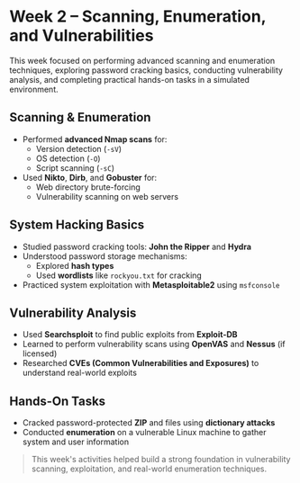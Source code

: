 # Week 2 – Scanning, Enumeration, and Vulnerabilities

This week focused on performing advanced scanning and enumeration techniques, exploring password cracking basics, conducting vulnerability analysis, and completing practical hands-on tasks in a simulated environment.

## Scanning & Enumeration

- Performed **advanced Nmap scans** for:
  - Version detection (`-sV`)
  - OS detection (`-O`)
  - Script scanning (`-sC`)
- Used **Nikto**, **Dirb**, and **Gobuster** for:
  - Web directory brute-forcing
  - Vulnerability scanning on web servers

##  System Hacking Basics

- Studied password cracking tools: **John the Ripper** and **Hydra**
- Understood password storage mechanisms:
  - Explored **hash types**
  - Used **wordlists** like `rockyou.txt` for cracking
- Practiced system exploitation with **Metasploitable2** using `msfconsole`

##  Vulnerability Analysis

- Used **Searchsploit** to find public exploits from **Exploit-DB**
- Learned to perform vulnerability scans using **OpenVAS** and **Nessus** (if licensed)
- Researched **CVEs (Common Vulnerabilities and Exposures)** to understand real-world exploits

## Hands-On Tasks

- Cracked password-protected **ZIP** and files using **dictionary attacks**
- Conducted **enumeration** on a vulnerable Linux machine to gather system and user information


>  This week's activities helped build a strong foundation in vulnerability scanning, exploitation, and real-world enumeration techniques.

